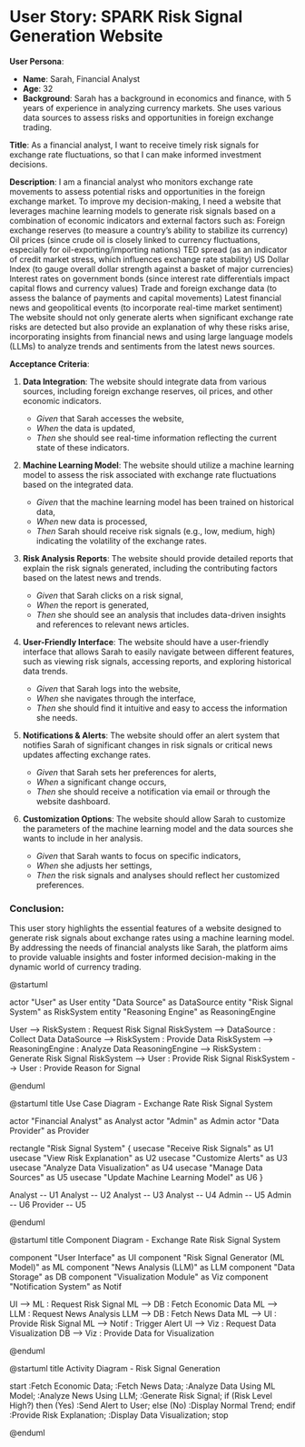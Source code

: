 # **User Story: SPARK Risk Signal Generation Website**
**User Persona**: 
- **Name**: Sarah, Financial Analyst
- **Age**: 32
- **Background**: Sarah has a background in economics and finance, with 5 years of experience in analyzing currency markets. She uses various data sources to assess risks and opportunities in foreign exchange trading.

**Title**: As a financial analyst, I want to receive timely risk signals for exchange rate fluctuations, so that I can make informed investment decisions.

**Description**:
I am a financial analyst who monitors exchange rate movements to assess potential risks and opportunities in the foreign exchange market. To improve my decision-making, I need a website that leverages machine learning models to generate risk signals based on a combination of economic indicators and external factors such as:
Foreign exchange reserves (to measure a country’s ability to stabilize its currency)
Oil prices (since crude oil is closely linked to currency fluctuations, especially for oil-exporting/importing nations)
TED spread (as an indicator of credit market stress, which influences exchange rate stability)
US Dollar Index (to gauge overall dollar strength against a basket of major currencies)
Interest rates on government bonds (since interest rate differentials impact capital flows and currency values)
Trade and foreign exchange data (to assess the balance of payments and capital movements)
Latest financial news and geopolitical events (to incorporate real-time market sentiment)
The website should not only generate alerts when significant exchange rate risks are detected but also provide an explanation of why these risks arise, incorporating insights from financial news and using large language models (LLMs) to analyze trends and sentiments from the latest news sources.


**Acceptance Criteria**:

1. **Data Integration**: The website should integrate data from various sources, including foreign exchange reserves, oil prices, and other economic indicators. 
   - *Given* that Sarah accesses the website, 
   - *When* the data is updated, 
   - *Then* she should see real-time information reflecting the current state of these indicators.

2. **Machine Learning Model**: The website should utilize a machine learning model to assess the risk associated with exchange rate fluctuations based on the integrated data. 
   - *Given* that the machine learning model has been trained on historical data, 
   - *When* new data is processed, 
   - *Then* Sarah should receive risk signals (e.g., low, medium, high) indicating the volatility of the exchange rates.

3. **Risk Analysis Reports**: The website should provide detailed reports that explain the risk signals generated, including the contributing factors based on the latest news and trends. 
   - *Given* that Sarah clicks on a risk signal, 
   - *When* the report is generated, 
   - *Then* she should see an analysis that includes data-driven insights and references to relevant news articles.

4. **User-Friendly Interface**: The website should have a user-friendly interface that allows Sarah to easily navigate between different features, such as viewing risk signals, accessing reports, and exploring historical data trends. 
   - *Given* that Sarah logs into the website, 
   - *When* she navigates through the interface, 
   - *Then* she should find it intuitive and easy to access the information she needs.

5. **Notifications & Alerts**: The website should offer an alert system that notifies Sarah of significant changes in risk signals or critical news updates affecting exchange rates. 
   - *Given* that Sarah sets her preferences for alerts, 
   - *When* a significant change occurs, 
   - *Then* she should receive a notification via email or through the website dashboard.

6. **Customization Options**: The website should allow Sarah to customize the parameters of the machine learning model and the data sources she wants to include in her analysis. 
   - *Given* that Sarah wants to focus on specific indicators, 
   - *When* she adjusts her settings,
   - *Then* the risk signals and analyses should reflect her customized preferences.

### Conclusion:
This user story highlights the essential features of a website designed to generate risk signals about exchange rates using a machine learning model. By addressing the needs of financial analysts like Sarah, the platform aims to provide valuable insights and foster informed decision-making in the dynamic world of currency trading.



@startuml

actor "User" as User
entity "Data Source" as DataSource
entity "Risk Signal System" as RiskSystem
entity "Reasoning Engine" as ReasoningEngine

User --> RiskSystem : Request Risk Signal
RiskSystem --> DataSource : Collect Data
DataSource --> RiskSystem : Provide Data
RiskSystem --> ReasoningEngine : Analyze Data
ReasoningEngine --> RiskSystem : Generate Risk Signal
RiskSystem --> User : Provide Risk Signal
RiskSystem --> User : Provide Reason for Signal

@enduml

@startuml
title Use Case Diagram - Exchange Rate Risk Signal System

actor "Financial Analyst" as Analyst
actor "Admin" as Admin
actor "Data Provider" as Provider

rectangle "Risk Signal System" {
  usecase "Receive Risk Signals" as U1
  usecase "View Risk Explanation" as U2
  usecase "Customize Alerts" as U3
  usecase "Analyze Data Visualization" as U4
  usecase "Manage Data Sources" as U5
  usecase "Update Machine Learning Model" as U6
}

Analyst -- U1
Analyst -- U2
Analyst -- U3
Analyst -- U4
Admin -- U5
Admin -- U6
Provider -- U5

@enduml

@startuml
title Component Diagram - Exchange Rate Risk Signal System

component "User Interface" as UI
component "Risk Signal Generator (ML Model)" as ML
component "News Analysis (LLM)" as LLM
component "Data Storage" as DB
component "Visualization Module" as Viz
component "Notification System" as Notif

UI --> ML : Request Risk Signal
ML --> DB : Fetch Economic Data
ML --> LLM : Request News Analysis
LLM --> DB : Fetch News Data
ML --> UI : Provide Risk Signal
ML --> Notif : Trigger Alert
UI --> Viz : Request Data Visualization
DB --> Viz : Provide Data for Visualization

@enduml

@startuml
title Activity Diagram - Risk Signal Generation

start
:Fetch Economic Data;
:Fetch News Data;
:Analyze Data Using ML Model;
:Analyze News Using LLM;
:Generate Risk Signal;
if (Risk Level High?) then (Yes)
  :Send Alert to User;
else (No)
  :Display Normal Trend;
endif
:Provide Risk Explanation;
:Display Data Visualization;
stop

@enduml


